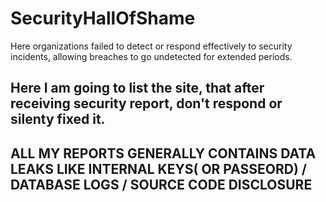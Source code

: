 # SecurityHallOfShame
Here organizations failed to detect or respond effectively to security incidents, allowing breaches to go undetected for extended periods. 

## Here I am going to list the site, that after receiving security report, don't respond or silenty fixed it.

## ALL MY REPORTS GENERALLY CONTAINS DATA LEAKS LIKE INTERNAL KEYS( OR PASSEORD) / DATABASE LOGS / SOURCE CODE DISCLOSURE
